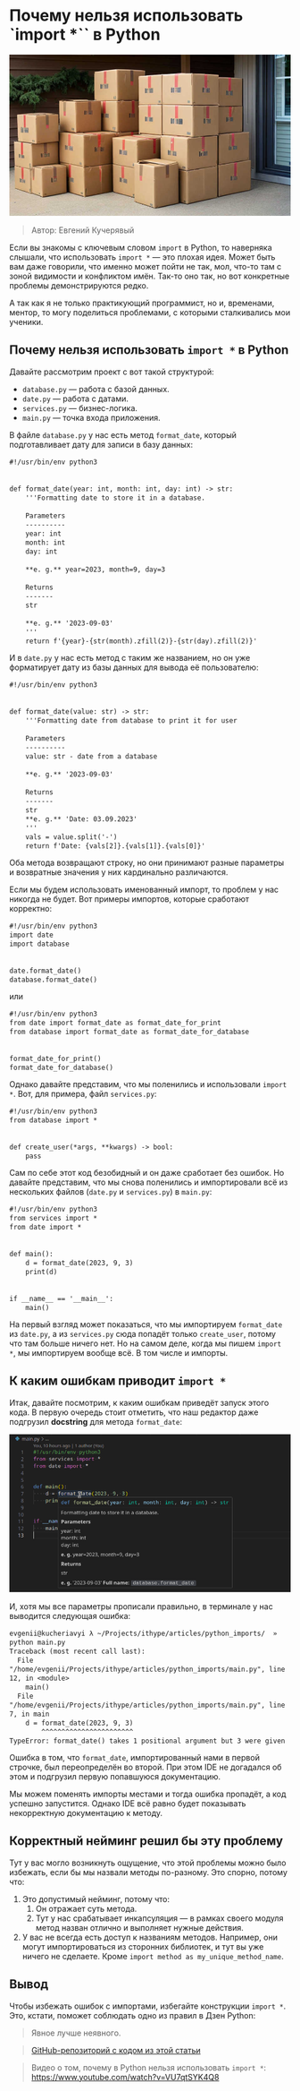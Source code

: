# Почему нельзя использовать `import *`` в Python

![Импорт](cover.jpg)

> Автор: Евгений Кучерявый

Если вы знакомы с ключевым словом `import` в Python, то наверняка слышали, что использовать `import *` — это плохая идея. Может быть вам даже говорили, что именно может пойти не так, мол, что-то там с зоной видимости и конфликтом имён. Так-то оно так, но вот конкретные проблемы демонстрируются редко.

А так как я не только практикующий программист, но и, временами, ментор, то могу поделиться проблемами, с которыми сталкивались мои ученики.

## Почему нельзя использовать `import *` в Python

Давайте рассмотрим проект с вот такой структурой:

- `database.py` — работа с базой данных.
- `date.py` — работа с датами.
- `services.py` — бизнес-логика.
- `main.py` — точка входа приложения.

В файле `database.py` у нас есть метод `format_date`, который подготавливает дату для записи в базу данных:

```
#!/usr/bin/env python3


def format_date(year: int, month: int, day: int) -> str:
    '''Formatting date to store it in a database.

    Parameters
    ----------
    year: int  
    month: int  
    day: int  

    **e. g.** year=2023, month=9, day=3

    Returns
    -------
    str

    **e. g.** '2023-09-03'
    '''
    return f'{year}-{str(month).zfill(2)}-{str(day).zfill(2)}'

```

И в `date.py` у нас есть метод с таким же названием, но он уже форматирует дату из базы данных для вывода её пользователю:

```
#!/usr/bin/env python3


def format_date(value: str) -> str:
    '''Formatting date from database to print it for user

    Parameters
    ----------
    value: str - date from a database

    **e. g.** '2023-09-03'

    Returns
    -------
    str
    **e. g.** 'Date: 03.09.2023'
    '''
    vals = value.split('-')
    return f'Date: {vals[2]}.{vals[1]}.{vals[0]}'

```

Оба метода возвращают строку, но они принимают разные параметры и возвратные значения у них кардинально различаются.

Если мы будем использовать именованный импорт, то проблем у нас никогда не будет. Вот примеры импортов, которые сработают корректно:

```
#!/usr/bin/env python3
import date
import database


date.format_date()
database.format_date()

```

или

```
#!/usr/bin/env python3
from date import format_date as format_date_for_print
from database import format_date as format_date_for_database


format_date_for_print()
format_date_for_database()

```

Однако давайте представим, что мы поленились и использовали `import *`. Вот, для примера, файл `services.py`:

```
#!/usr/bin/env python3
from database import *


def create_user(*args, **kwargs) -> bool:
    pass

```

Сам по себе этот код безобидный и он даже сработает без ошибок. Но давайте представим, что мы снова поленились и импортировали всё из нескольких файлов (`date.py` и `services.py`) в `main.py`:

```
#!/usr/bin/env python3
from services import *
from date import *


def main():
    d = format_date(2023, 9, 3)
    print(d)


if __name__ == '__main__':
    main()

```

На первый взгляд может показаться, что мы импортируем `format_date` из `date.py`, а из `services.py` сюда попадёт только `create_user`, потому что там больше ничего нет. Но на самом деле, когда мы пишем `import *`, мы импортируем вообще всё. В том числе и импорты.

## К каким ошибкам приводит `import *`

Итак, давайте посмотрим, к каким ошибкам приведёт запуск этого кода. В первую очередь стоит отметить, что наш редактор даже подгрузил <b>docstring</b> для метода `format_date`:

![IDE неверно подхватывает документацию к методу](docstring.png)

И, хотя мы все параметры прописали правильно, в терминале у нас выводится следующая ошибка:

```
evgenii@kucheriavyi λ ~/Projects/ithype/articles/python_imports/  » python main.py
Traceback (most recent call last):
  File "/home/evgenii/Projects/ithype/articles/python_imports/main.py", line 12, in <module>
    main()
  File "/home/evgenii/Projects/ithype/articles/python_imports/main.py", line 7, in main
    d = format_date(2023, 9, 3)
        ^^^^^^^^^^^^^^^^^^^^^^^
TypeError: format_date() takes 1 positional argument but 3 were given

```

Ошибка в том, что `format_date`, импортированный нами в первой строчке, был переопределён во второй. При этом IDE не догадался об этом и подгрузил первую попавшуюся документацию.

Мы можем поменять импорты местами и тогда ошибка пропадёт, а код успешно запустится. Однако IDE всё равно будет показывать некорректную документацию к методу.

## Корректный нейминг решил бы эту проблему

Тут у вас могло возникнуть ощущение, что этой проблемы можно было избежать, если бы мы назвали методы по-разному. Это спорно, потому что:

1. Это допустимый нейминг, потому что:
	1. Он отражает суть метода.
	2. Тут у нас срабатывает инкапсуляция — в рамках своего модуля метод назван отлично и выполняет нужные действия.
2. У вас не всегда есть доступ к названиям методов. Например, они могут импортироваться из сторонних библиотек, и тут вы уже ничего не сделаете. Кроме `import method as my_unique_method_name`.

## Вывод

Чтобы избежать ошибок с импортами, избегайте конструкции `import *`. Это, кстати, поможет соблюдать одно из правил в Дзен Python:

> Явное лучше неявного.

> [GitHub-репозиторий с кодом из этой статьи](https://github.com/ithype/import-all-error)

> Видео о том, почему в Python нельзя использовать `import *`: https://www.youtube.com/watch?v=VU7qtSYK4Q8
